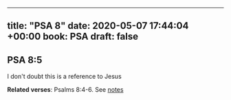 
---
title: "PSA 8"
date: 2020-05-07 17:44:04 +00:00
book: PSA
draft: false
---

## PSA 8:5

I don't doubt this is a reference to Jesus

**Related verses**: Psalms 8:4-6. See [notes](https://my.bible.com/notes/3424376121268626208)

